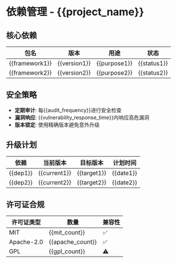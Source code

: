 # 依赖管理 - {{project_name}}

## 核心依赖
| 包名 | 版本 | 用途 | 状态 |
|------|------|------|---------|
| {{framework1}} | {{version1}} | {{purpose1}} | {{status1}} |
| {{framework2}} | {{version2}} | {{purpose2}} | {{status2}} |

## 安全策略
- **定期审计**: 每{{audit_frequency}}进行安全检查
- **漏洞响应**: {{vulnerability_response_time}}内响应高危漏洞
- **版本锁定**: 使用精确版本避免意外升级

## 升级计划
| 依赖 | 当前版本 | 目标版本 | 计划时间 |
|------|---------|---------|----------|
| {{dep1}} | {{current1}} | {{target1}} | {{date1}} |
| {{dep2}} | {{current2}} | {{target2}} | {{date2}} |

## 许可证合规
| 许可证类型 | 数量 | 兼容性 |
|-----------|------|---------|
| MIT | {{mit_count}} | ✅ |
| Apache-2.0 | {{apache_count}} | ✅ |
| GPL | {{gpl_count}} | ⚠️ |